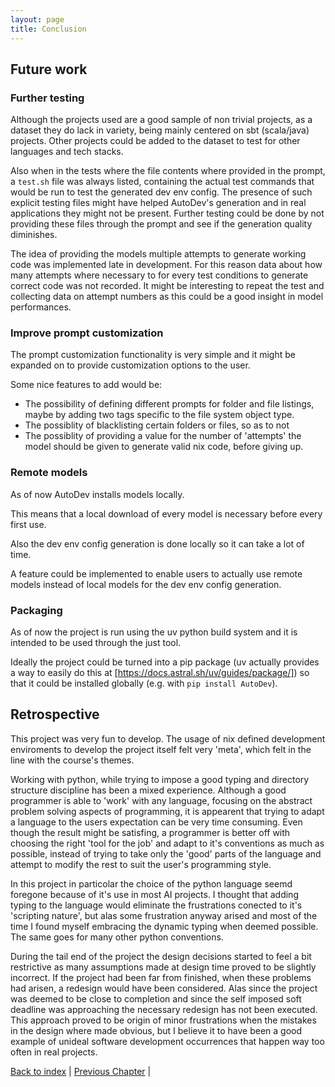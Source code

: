 ```yaml
---
layout: page
title: Conclusion
---
```


## Future work

### Further testing

Although the projects used are a good sample of non trivial projects, as a dataset they do lack in variety, being mainly centered on sbt (scala/java) projects. Other projects could be added to the dataset to test for other languages and tech stacks.

Also when in the tests where the file contents where provided in the prompt, a `test.sh` file was always listed, containing the actual test commands that would be run to test the generated dev env config. The presence of such explicit testing files might have helped AutoDev's generation and in real applications they might not be present. Further testing could be done by not providing these files through the prompt and see if the generation quality diminishes.

The idea of providing the models multiple attempts to generate working code was implemented late in development. For this reason data about how many attempts where necessary to for every test conditions to generate correct code was not recorded. It might be interesting to repeat the test and collecting data on attempt numbers as this could be a good insight in model performances.

### Improve prompt customization

The prompt customization functionality is very simple and it might be expanded on to provide customization options to the user.

Some nice features to add would be:

- The possibility of defining different prompts for folder and file listings, maybe by adding two tags specific to the file system object type.
- The possiblity of blacklisting certain folders or files, so as to not 
- The possiblity of providing a value for the number of 'attempts' the model should be given to generate valid nix code, before giving up.

### Remote models

As of now AutoDev installs models locally.

This means that a local download of every model is necessary before every first use.

Also the dev env config generation is done locally so it can take a lot of time.

A feature could be implemented to enable users to actually use remote models instead of local models for the dev env config generation.

### Packaging

As of now the project is run using the uv python build system and it is intended to be used through the just tool.

Ideally the project could be turned into a pip package (uv actually provides a way to easily do this at [https://docs.astral.sh/uv/guides/package/]) so that it could be installed globally (e.g. with `pip install AutoDev`).

## Retrospective

This project was very fun to develop. The usage of nix defined development enviroments to develop the project itself felt very 'meta', which felt in the line with the course's themes.

Working with python, while trying to impose a good typing and directory structure discipline has been a mixed experience. Although a good programmer is able to 'work' with any language, focusing on the abstract problem solving aspects of programming, it is appearent that trying to adapt a language to the users expectation can be very time consuming. Even though the result might be satisfing, a programmer is better off with choosing the right 'tool for the job' and adapt to it's conventions as much as possible, instead of trying to take only the 'good' parts of the language and attempt to modify the rest to suit the user's programming style.

In this project in particolar the choice of the python language seemd foregone because of it's use in most AI projects. I thought that adding typing to the language would eliminate the frustrations conected to it's 'scripting nature', but alas some frustration anyway arised and most of the time I found myself embracing the dynamic typing when deemed possible. The same goes for many other python conventions.

During the tail end of the project the design decisions started to feel a bit restrictive as many assumptions made at design time proved to be slightly incorrect. If the project had been far from finished, when these problems had arisen, a redesign would have been considered. Alas since the project was deemed to be close to completion and since the self imposed soft deadline was approaching the necessary redesign has not been executed. This approach proved to be origin of minor frustrations when the mistakes in the design where made obvious, but I believe it to have been a good example of unideal software development occurrences that happen way too often in real projects.

[Back to index](./index.md) |
[Previous Chapter](./testing.md) |
